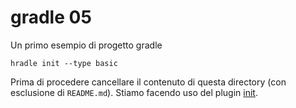 # gradle 05
Un primo esempio di progetto gradle
```
hradle init --type basic
```
Prima di procedere cancellare il contenuto di questa directory (con esclusione di `README.md`). Stiamo facendo uso del plugin [init](https://docs.gradle.org/current/userguide/build_init_plugin.html).